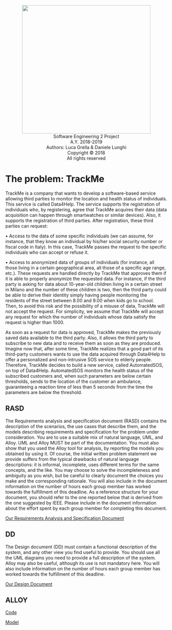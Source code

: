 <p align="center">
<img width="400" height="400" src="https://github.com/luca-grella/LunghiGrella/blob/master/logo/logo.png"><br>
Software Engineering 2 Project<br>
A.Y. 2018-2019<br>
Authors: Luca Grella & Daniele Lunghi<br>
Copyright © 2018<br>
All rights reserved
</p>


# The problem: TrackMe
TrackMe is a company that wants to develop a software-based service allowing third parties to monitor the location and health status of individuals. This service is called Data4Help. The service supports the registration of individuals who, by registering, agree that TrackMe acquires their data (data acquisition can happen through smartwatches or similar devices). Also, it supports the registration of third parties. After registration, these third parties can request:

• Access to the data of some specific individuals (we can assume, for instance, that they know an individual by his/her social security number or fiscal code in Italy). In this case, TrackMe passes the request to the specific individuals who can accept or refuse it.

• Access to anonymized data of groups of individuals (for instance, all those living in a certain geographical area, all those of a specific age range, etc.). These requests are handled directly by TrackMe that approves them if it is able to properly anonymize the requested data. For instance, if the third party is asking for data about 10-year-old children living in a certain street in Milano and the number of these children is two, then the third party could be able to derive their identity simply having people monitoring the residents of the street between 8.00 and 9.00 when kids go to school. Then, to avoid this risk and the possibility of a misuse of data, TrackMe will not accept the request. For simplicity, we assume that TrackMe will accept any request for which the number of individuals whose data satisfy the request is higher than 1000.

As soon as a request for data is approved, TrackMe makes the previously saved data available to the third party. Also, it allows the third party to subscribe to new data and to receive them as soon as they are produced.
Imagine now that, after some time, TrackMe realizes that a good part of its third-party customers wants to use the data acquired through Data4Help to offer a personalized and non-intrusive SOS service to elderly people. Therefore, TrackMe decides to build a new service, called AutomatedSOS, on top of Data4Help. AutomatedSOS monitors the health status of the subscribed customers and, when such parameters are below certain thresholds, sends to the location of the customer an ambulance, guaranteeing a reaction time of less than 5 seconds from the time the parameters are below the threshold.


## RASD

The Requirements analysis and specification document (RASD) contains the description of the scenarios, the use cases that describe them, and the models describing requirements and specification for the problem under consideration. You are to use a suitable mix of natural language, UML, and Alloy. UML and Alloy MUST be part of the documentation. You must also show that you used the Alloy tool for analysis, by reporting the models you obtained by using it. Of course, the initial written problem statement we provide suffers from the typical drawbacks of natural language descriptions: it is informal, incomplete, uses different terms for the same concepts, and the like. You may choose to solve the incompleteness and ambiguity as you wish, but be careful to clearly document the choices you make and the corresponding rationale. You will also include in the document information on the number of hours each group member has worked towards the fulfillment of this deadline. As a reference structure for your document, you should refer to the one reported below that is derived from the one suggested by IEEE.
Please include in the document information about the effort spent by each group member for completing this document.

[Our Requirements Analysis and Specification Document](https://github.com/luca-grella/LunghiGrella/blob/master/DeliveryFolder/RASD2.pdf)


## DD
The Design document (DD) must contain a functional description of the system, and any other view you find useful to provide. You should use all the UML diagrams you need to provide a full description of the system. Alloy may also be useful, although its use is not mandatory here. You will also include information on the number of hours each group member has worked towards the fulfillment of this deadline.

[Our Design Document](https://github.com/luca-grella/LunghiGrella/blob/master/DeliveryFolder/DD2.pdf)


## ALLOY 

[Code](https://github.com/luca-grella/LunghiGrella/blob/master/DeliveryFolder/Alloy.als)

[Model](https://github.com/luca-grella/LunghiGrella/blob/master/DeliveryFolder/Alloymodel.png)
